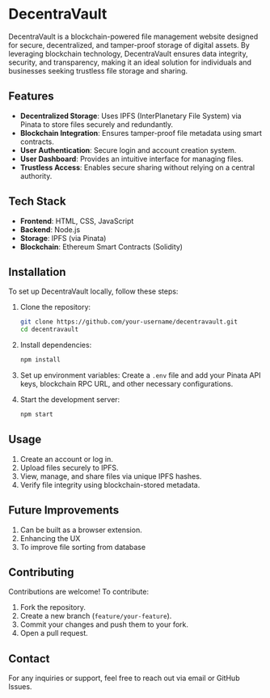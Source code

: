 # DecentraVault

DecentraVault is a blockchain-powered file management website designed for secure, decentralized, and tamper-proof storage of digital assets. By leveraging blockchain technology, DecentraVault ensures data integrity, security, and transparency, making it an ideal solution for individuals and businesses seeking trustless file storage and sharing.

## Features
- **Decentralized Storage**: Uses IPFS (InterPlanetary File System) via Pinata to store files securely and redundantly.
- **Blockchain Integration**: Ensures tamper-proof file metadata using smart contracts.
- **User Authentication**: Secure login and account creation system.
- **User Dashboard**: Provides an intuitive interface for managing files.
- **Trustless Access**: Enables secure sharing without relying on a central authority.

## Tech Stack
- **Frontend**: HTML, CSS, JavaScript
- **Backend**: Node.js
- **Storage**: IPFS (via Pinata)
- **Blockchain**: Ethereum Smart Contracts (Solidity)

## Installation
To set up DecentraVault locally, follow these steps:

1. Clone the repository:
   ```sh
   git clone https://github.com/your-username/decentravault.git
   cd decentravault
   ```

2. Install dependencies:
   ```sh
   npm install
   ```

3. Set up environment variables:
   Create a `.env` file and add your Pinata API keys, blockchain RPC URL, and other necessary configurations.

4. Start the development server:
   ```sh
   npm start
   ```

## Usage
1. Create an account or log in.
2. Upload files securely to IPFS.
3. View, manage, and share files via unique IPFS hashes.
4. Verify file integrity using blockchain-stored metadata.

## Future Improvements
1. Can be built as a browser extension.
2. Enhancing the UX
3. To improve file sorting from database

## Contributing
Contributions are welcome! To contribute:
1. Fork the repository.
2. Create a new branch (`feature/your-feature`).
3. Commit your changes and push them to your fork.
4. Open a pull request.

## Contact
For any inquiries or support, feel free to reach out via email or GitHub Issues.
